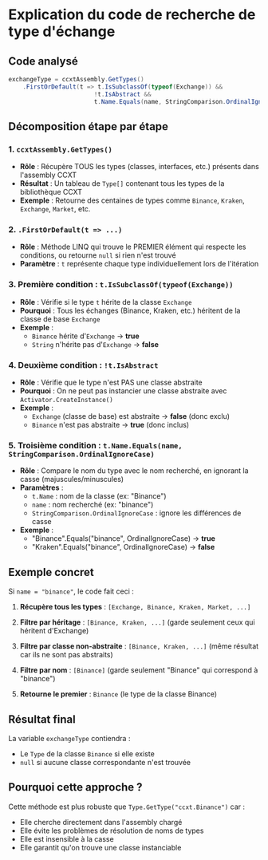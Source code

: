 ﻿# Explication du code de recherche de type d'échange

## Code analysé
```csharp
exchangeType = ccxtAssembly.GetTypes()
    .FirstOrDefault(t => t.IsSubclassOf(typeof(Exchange)) &&
                        !t.IsAbstract &&
                        t.Name.Equals(name, StringComparison.OrdinalIgnoreCase));
```

## Décomposition étape par étape

### 1. `ccxtAssembly.GetTypes()`
- **Rôle** : Récupère TOUS les types (classes, interfaces, etc.) présents dans l'assembly CCXT
- **Résultat** : Un tableau de `Type[]` contenant tous les types de la bibliothèque CCXT
- **Exemple** : Retourne des centaines de types comme `Binance`, `Kraken`, `Exchange`, `Market`, etc.

### 2. `.FirstOrDefault(t => ...)`
- **Rôle** : Méthode LINQ qui trouve le PREMIER élément qui respecte les conditions, ou retourne `null` si rien n'est trouvé
- **Paramètre** : `t` représente chaque type individuellement lors de l'itération

### 3. Première condition : `t.IsSubclassOf(typeof(Exchange))`
- **Rôle** : Vérifie si le type `t` hérite de la classe `Exchange`
- **Pourquoi** : Tous les échanges (Binance, Kraken, etc.) héritent de la classe de base `Exchange`
- **Exemple** : 
  - `Binance` hérite d'`Exchange` → **true**
  - `String` n'hérite pas d'`Exchange` → **false**

### 4. Deuxième condition : `!t.IsAbstract`
- **Rôle** : Vérifie que le type n'est PAS une classe abstraite
- **Pourquoi** : On ne peut pas instancier une classe abstraite avec `Activator.CreateInstance()`
- **Exemple** :
  - `Exchange` (classe de base) est abstraite → **false** (donc exclu)
  - `Binance` n'est pas abstraite → **true** (donc inclus)

### 5. Troisième condition : `t.Name.Equals(name, StringComparison.OrdinalIgnoreCase)`
- **Rôle** : Compare le nom du type avec le nom recherché, en ignorant la casse (majuscules/minuscules)
- **Paramètres** :
  - `t.Name` : nom de la classe (ex: "Binance")
  - `name` : nom recherché (ex: "binance")
  - `StringComparison.OrdinalIgnoreCase` : ignore les différences de casse
- **Exemple** :
  - "Binance".Equals("binance", OrdinalIgnoreCase) → **true**
  - "Kraken".Equals("binance", OrdinalIgnoreCase) → **false**

## Exemple concret

Si `name = "binance"`, le code fait ceci :

1. **Récupère tous les types** : `[Exchange, Binance, Kraken, Market, ...]`

2. **Filtre par héritage** : `[Binance, Kraken, ...]` (garde seulement ceux qui héritent d'Exchange)

3. **Filtre par classe non-abstraite** : `[Binance, Kraken, ...]` (même résultat car ils ne sont pas abstraits)

4. **Filtre par nom** : `[Binance]` (garde seulement "Binance" qui correspond à "binance")

5. **Retourne le premier** : `Binance` (le type de la classe Binance)

## Résultat final

La variable `exchangeType` contiendra :
- Le `Type` de la classe `Binance` si elle existe
- `null` si aucune classe correspondante n'est trouvée

## Pourquoi cette approche ?

Cette méthode est plus robuste que `Type.GetType("ccxt.Binance")` car :
- Elle cherche directement dans l'assembly chargé
- Elle évite les problèmes de résolution de noms de types
- Elle est insensible à la casse
- Elle garantit qu'on trouve une classe instanciable